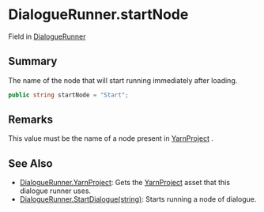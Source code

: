 # DialogueRunner.startNode

Field in [DialogueRunner](/docs/api/csharp/yarn.unity.dialoguerunner.md)

## Summary


The name of the node that will start running immediately after
loading.


```csharp
public string startNode = "Start";
```

## Remarks

This value must be the name of a node present in  <a href="yarn.unity.dialoguerunner.yarnproject.md">YarnProject</a> .

## See Also

* [DialogueRunner.YarnProject](/docs/api/csharp/yarn.unity.dialoguerunner.yarnproject.md): Gets the  <a href="yarn.unity.dialoguerunner.yarnproject.md">YarnProject</a>  asset that this dialogue runner uses.
* [DialogueRunner.StartDialogue\(string\)](/docs/api/csharp/yarn.unity.dialoguerunner.startdialogue.md): Starts running a node of dialogue.


